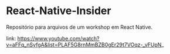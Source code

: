 # React-Native-Insider
Repositório para arquivos de um workshop em React Native. 

link: https://www.youtube.com/watch?v=aFFq_nSyfgA&list=PLAF5G8rnMmBZB0gEr29t7VOqz-_vFUpN_
